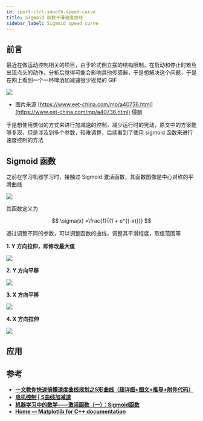 ```yaml
---
id: sport-ctrl-smooth-speed-curve
title: Sigmoid 函数平滑速度曲线
sidebar_label: Sigmoid speed curve
---
```


## 前言
最近在做运动控制相关的项目，由于轮式倒立摆的结构限制，在启动和停止时难免出现点头的动作，分析后觉得可能会影响其他传感器，于是想解决这个问题，于是在网上看到一个一杯啤酒加减速很少摇晃的 GIF

![](https://pictures-1304295136.cos.ap-guangzhou.myqcloud.com/screenshot/planning/sigmoid-speed-curve/Rn2emu.gif)

- 图片来源 [https://www.eet-china.com/mp/a40736.html](https://www.eet-china.com/mp/a40736.html) 侵删

于是想使用类似的方式来进行加减速的控制，减少运行时的晃动，原文中的方案能够复现，但是涉及到多个参数，较难调整，后续看到了使用 sigmoid 函数来进行速度控制的方法

## Sigmoid 函数

之前在学习机器学习时，接触过 Sigmoid 激活函数，其函数图像是中心对称的平滑曲线

![](https://pictures-1304295136.cos.ap-guangzhou.myqcloud.com/screenshot/planning/sigmoid-speed-curve/sigmoid.png)

其函数定义为

$$
\sigma(x) =\frac{1}{(1 + e^{(-x)})}
$$

通过调整不同的参数，可以调整函数的曲线，调整其平滑程度，取值范围等

**1. Y 方向拉伸，即修改最大值**

![](https://pictures-1304295136.cos.ap-guangzhou.myqcloud.com/screenshot/planning/sigmoid-speed-curve/change_a.png)

**2. Y 方向平移**

![](https://pictures-1304295136.cos.ap-guangzhou.myqcloud.com/screenshot/planning/sigmoid-speed-curve/change_c.png)

**3. X 方向平移**

![](https://pictures-1304295136.cos.ap-guangzhou.myqcloud.com/screenshot/planning/sigmoid-speed-curve/change_b.png)

**4. X 方向拉伸**

![](https://pictures-1304295136.cos.ap-guangzhou.myqcloud.com/screenshot/planning/sigmoid-speed-curve/change_k.png)

## 应用



## 参考
- **[一文教你快速搞懂速度曲线规划之S形曲线（超详细+图文+推导+附件代码）](https://blog.csdn.net/u010632165/article/details/104951091)**
- **[电机控制 | S曲线加减速](https://www.cnblogs.com/Tuple-Joe/p/13533324.html)**
- **[机器学习中的数学——激活函数（一）：Sigmoid函数](https://blog.csdn.net/hy592070616/article/details/120617176)**
- **[Home — Matplotlib for C++ documentation](https://matplotlib-cpp.readthedocs.io/en/latest/index.html)**

